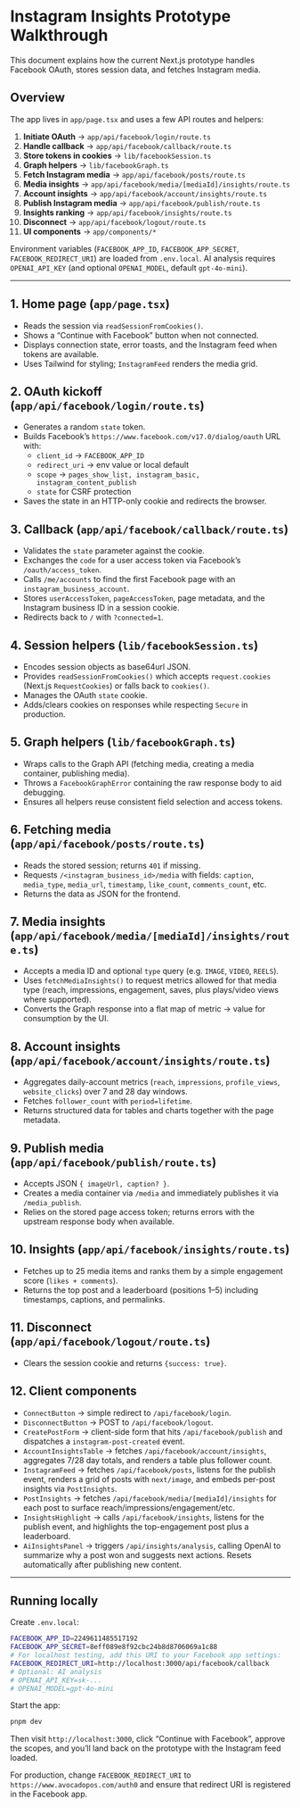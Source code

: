 # Instagram Insights Prototype Walkthrough

This document explains how the current Next.js prototype handles Facebook OAuth, stores session data, and fetches Instagram media.

## Overview

The app lives in `app/page.tsx` and uses a few API routes and helpers:

1. **Initiate OAuth** → `app/api/facebook/login/route.ts`
2. **Handle callback** → `app/api/facebook/callback/route.ts`
3. **Store tokens in cookies** → `lib/facebookSession.ts`
4. **Graph helpers** → `lib/facebookGraph.ts`
5. **Fetch Instagram media** → `app/api/facebook/posts/route.ts`
6. **Media insights** → `app/api/facebook/media/[mediaId]/insights/route.ts`
7. **Account insights** → `app/api/facebook/account/insights/route.ts`
8. **Publish Instagram media** → `app/api/facebook/publish/route.ts`
9. **Insights ranking** → `app/api/facebook/insights/route.ts`
10. **Disconnect** → `app/api/facebook/logout/route.ts`
11. **UI components** → `app/components/*`

Environment variables (`FACEBOOK_APP_ID`, `FACEBOOK_APP_SECRET`, `FACEBOOK_REDIRECT_URI`) are loaded from `.env.local`.
AI analysis requires `OPENAI_API_KEY` (and optional `OPENAI_MODEL`, default `gpt-4o-mini`).

---

## 1. Home page (`app/page.tsx`)

* Reads the session via `readSessionFromCookies()`.
* Shows a “Continue with Facebook” button when not connected.
* Displays connection state, error toasts, and the Instagram feed when tokens are available.
* Uses Tailwind for styling; `InstagramFeed` renders the media grid.

## 2. OAuth kickoff (`app/api/facebook/login/route.ts`)

* Generates a random `state` token.
* Builds Facebook’s `https://www.facebook.com/v17.0/dialog/oauth` URL with:
  * `client_id` → `FACEBOOK_APP_ID`
  * `redirect_uri` → env value or local default
  * `scope` → `pages_show_list, instagram_basic, instagram_content_publish`
  * `state` for CSRF protection
* Saves the state in an HTTP-only cookie and redirects the browser.

## 3. Callback (`app/api/facebook/callback/route.ts`)

* Validates the `state` parameter against the cookie.
* Exchanges the `code` for a user access token via Facebook’s `/oauth/access_token`.
* Calls `/me/accounts` to find the first Facebook page with an `instagram_business_account`.
* Stores `userAccessToken`, `pageAccessToken`, page metadata, and the Instagram business ID in a session cookie.
* Redirects back to `/` with `?connected=1`.

## 4. Session helpers (`lib/facebookSession.ts`)

* Encodes session objects as base64url JSON.
* Provides `readSessionFromCookies()` which accepts `request.cookies` (Next.js `RequestCookies`) or falls back to `cookies()`.
* Manages the OAuth `state` cookie.
* Adds/clears cookies on responses while respecting `Secure` in production.

## 5. Graph helpers (`lib/facebookGraph.ts`)

* Wraps calls to the Graph API (fetching media, creating a media container, publishing media).
* Throws a `FacebookGraphError` containing the raw response body to aid debugging.
* Ensures all helpers reuse consistent field selection and access tokens.

## 6. Fetching media (`app/api/facebook/posts/route.ts`)

* Reads the stored session; returns `401` if missing.
* Requests `/<instagram_business_id>/media` with fields: `caption`, `media_type`, `media_url`, `timestamp`, `like_count`, `comments_count`, etc.
* Returns the data as JSON for the frontend.

## 7. Media insights (`app/api/facebook/media/[mediaId]/insights/route.ts`)

* Accepts a media ID and optional `type` query (e.g. `IMAGE`, `VIDEO`, `REELS`).
* Uses `fetchMediaInsights()` to request metrics allowed for that media type (reach, impressions, engagement, saves, plus plays/video views where supported).
* Converts the Graph response into a flat map of metric → value for consumption by the UI.

## 8. Account insights (`app/api/facebook/account/insights/route.ts`)

* Aggregates daily-account metrics (`reach`, `impressions`, `profile_views`, `website_clicks`) over 7 and 28 day windows.
* Fetches `follower_count` with `period=lifetime`.
* Returns structured data for tables and charts together with the page metadata.

## 9. Publish media (`app/api/facebook/publish/route.ts`)

* Accepts JSON `{ imageUrl, caption? }`.
* Creates a media container via `/media` and immediately publishes it via `/media_publish`.
* Relies on the stored page access token; returns errors with the upstream response body when available.

## 10. Insights (`app/api/facebook/insights/route.ts`)

* Fetches up to 25 media items and ranks them by a simple engagement score (`likes + comments`).
* Returns the top post and a leaderboard (positions 1–5) including timestamps, captions, and permalinks.

## 11. Disconnect (`app/api/facebook/logout/route.ts`)

* Clears the session cookie and returns `{success: true}`.

## 12. Client components

* `ConnectButton` → simple redirect to `/api/facebook/login`.
* `DisconnectButton` → POST to `/api/facebook/logout`.
* `CreatePostForm` → client-side form that hits `/api/facebook/publish` and dispatches a `instagram-post-created` event.
* `AccountInsightsTable` → fetches `/api/facebook/account/insights`, aggregates 7/28 day totals, and renders a table plus follower count.
* `InstagramFeed` → fetches `/api/facebook/posts`, listens for the publish event, renders a grid of posts with `next/image`, and embeds per-post insights via `PostInsights`.
* `PostInsights` → fetches `/api/facebook/media/[mediaId]/insights` for each post to surface reach/impressions/engagement/etc.
* `InsightsHighlight` → calls `/api/facebook/insights`, listens for the publish event, and highlights the top-engagement post plus a leaderboard.
* `AiInsightsPanel` → triggers `/api/insights/analysis`, calling OpenAI to summarize why a post won and suggests next actions. Resets automatically after publishing new content.

---

## Running locally

Create `.env.local`:

```bash
FACEBOOK_APP_ID=2249611485517192
FACEBOOK_APP_SECRET=8eff089e8f92cbc24b8d8706069a1c88
# For localhost testing, add this URI to your Facebook app settings:
FACEBOOK_REDIRECT_URI=http://localhost:3000/api/facebook/callback
# Optional: AI analysis
# OPENAI_API_KEY=sk-...
# OPENAI_MODEL=gpt-4o-mini
```

Start the app:

```bash
pnpm dev
```

Then visit `http://localhost:3000`, click “Continue with Facebook”, approve the scopes, and you’ll land back on the prototype with the Instagram feed loaded.

For production, change `FACEBOOK_REDIRECT_URI` to `https://www.avocadopos.com/auth0` and ensure that redirect URI is registered in the Facebook app.
